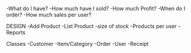 -What do I have?
-How much have I sold?
-How much Profit?
-When do I order?
-How much sales per user?

DESIGN
-Add Product
-List Product
-size of stock
-Products per user
-Reports

Classes
-Customer
-Item/Category
-Order
-User
-Receipt 